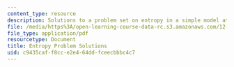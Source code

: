 ```yaml
---
content_type: resource
description: Solutions to a problem set on entropy in a simple model atmosphere.
file: /media/https%3A/open-learning-course-data-rc.s3.amazonaws.com/12-842-climate-physics-and-chemistry-fall-2008/c9435caff8cce2e464ddfceecbbbc4c7_hw2_sol.pdf
file_type: application/pdf
resourcetype: Document
title: Entropy Problem Solutions
uid: c9435caf-f8cc-e2e4-64dd-fceecbbbc4c7
---
```

